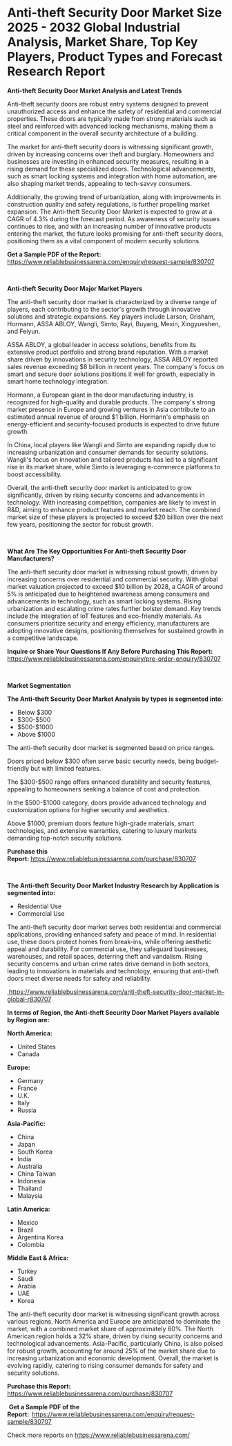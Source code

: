 <p><h1>Anti-theft Security Door Market Size 2025 - 2032 Global Industrial Analysis, Market Share, Top Key Players, Product Types and Forecast Research Report</h1></p><p><strong>Anti-theft Security Door Market Analysis and Latest Trends</strong></p>
<p><p>Anti-theft security doors are robust entry systems designed to prevent unauthorized access and enhance the safety of residential and commercial properties. These doors are typically made from strong materials such as steel and reinforced with advanced locking mechanisms, making them a critical component in the overall security architecture of a building.</p><p>The market for anti-theft security doors is witnessing significant growth, driven by increasing concerns over theft and burglary. Homeowners and businesses are investing in enhanced security measures, resulting in a rising demand for these specialized doors. Technological advancements, such as smart locking systems and integration with home automation, are also shaping market trends, appealing to tech-savvy consumers.</p><p>Additionally, the growing trend of urbanization, along with improvements in construction quality and safety regulations, is further propelling market expansion. The Anti-theft Security Door Market is expected to grow at a CAGR of 4.3% during the forecast period. As awareness of security issues continues to rise, and with an increasing number of innovative products entering the market, the future looks promising for anti-theft security doors, positioning them as a vital component of modern security solutions.</p></p>
<p><strong>Get a Sample PDF of the Report:&nbsp;</strong> <a href="https://www.reliablebusinessarena.com/enquiry/request-sample/830707?utm_campaign=3270&utm_medium=2&utm_source=Github&utm_content=ia&utm_term=25032025&utm_id=anti-theft-security-door">https://www.reliablebusinessarena.com/enquiry/request-sample/830707</a></p>
<p>&nbsp;</p>
<p><strong>Anti-theft Security Door Major Market Players</strong></p>
<p><p>The anti-theft security door market is characterized by a diverse range of players, each contributing to the sector's growth through innovative solutions and strategic expansions. Key players include Larson, Grisham, Hormann, ASSA ABLOY, Wangli, Simto, Rayi, Buyang, Mexin, Xingyueshen, and Feiyun.</p><p>ASSA ABLOY, a global leader in access solutions, benefits from its extensive product portfolio and strong brand reputation. With a market share driven by innovations in security technology, ASSA ABLOY reported sales revenue exceeding $8 billion in recent years. The company's focus on smart and secure door solutions positions it well for growth, especially in smart home technology integration.</p><p>Hormann, a European giant in the door manufacturing industry, is recognized for high-quality and durable products. The company's strong market presence in Europe and growing ventures in Asia contribute to an estimated annual revenue of around $1 billion. Hormann's emphasis on energy-efficient and security-focused products is expected to drive future growth.</p><p>In China, local players like Wangli and Simto are expanding rapidly due to increasing urbanization and consumer demands for security solutions. Wangli's focus on innovation and tailored products has led to a significant rise in its market share, while Simto is leveraging e-commerce platforms to boost accessibility.</p><p>Overall, the anti-theft security door market is anticipated to grow significantly, driven by rising security concerns and advancements in technology. With increasing competition, companies are likely to invest in R&D, aiming to enhance product features and market reach. The combined market size of these players is projected to exceed $20 billion over the next few years, positioning the sector for robust growth.</p></p>
<p>&nbsp;</p>
<p><strong>What Are The Key Opportunities For Anti-theft Security Door Manufacturers?</strong></p>
<p><p>The anti-theft security door market is witnessing robust growth, driven by increasing concerns over residential and commercial security. With global market valuation projected to exceed $10 billion by 2028, a CAGR of around 5% is anticipated due to heightened awareness among consumers and advancements in technology, such as smart locking systems. Rising urbanization and escalating crime rates further bolster demand. Key trends include the integration of IoT features and eco-friendly materials. As consumers prioritize security and energy efficiency, manufacturers are adopting innovative designs, positioning themselves for sustained growth in a competitive landscape.</p></p>
<p><strong>Inquire or Share Your Questions If Any Before Purchasing This Report:</strong> <a href="https://www.reliablebusinessarena.com/enquiry/pre-order-enquiry/830707?utm_campaign=3270&utm_medium=2&utm_source=Github&utm_content=ia&utm_term=25032025&utm_id=anti-theft-security-door">https://www.reliablebusinessarena.com/enquiry/pre-order-enquiry/830707</a></p>
<p>&nbsp;</p>
<p><strong>Market Segmentation</strong></p>
<p><strong>The Anti-theft Security Door Market Analysis by types is segmented into:</strong></p>
<p><ul><li>Below $300</li><li>$300-$500</li><li>$500-$1000</li><li>Above $1000</li></ul></p>
<p><p>The anti-theft security door market is segmented based on price ranges. </p><p>Doors priced below $300 often serve basic security needs, being budget-friendly but with limited features. </p><p>The $300-$500 range offers enhanced durability and security features, appealing to homeowners seeking a balance of cost and protection. </p><p>In the $500-$1000 category, doors provide advanced technology and customization options for higher security and aesthetics. </p><p>Above $1000, premium doors feature high-grade materials, smart technologies, and extensive warranties, catering to luxury markets demanding top-notch security solutions.</p></p>
<p><strong>Purchase this Report:&nbsp;</strong><a href="https://www.reliablebusinessarena.com/purchase/830707?utm_campaign=3270&utm_medium=2&utm_source=Github&utm_content=ia&utm_term=25032025&utm_id=anti-theft-security-door">https://www.reliablebusinessarena.com/purchase/830707</a></p>
<p>&nbsp;</p>
<p><strong>The Anti-theft Security Door Market Industry Research by Application is segmented into:</strong></p>
<p><ul><li>Residential Use</li><li>Commercial Use</li></ul></p>
<p><p>The anti-theft security door market serves both residential and commercial applications, providing enhanced safety and peace of mind. In residential use, these doors protect homes from break-ins, while offering aesthetic appeal and durability. For commercial use, they safeguard businesses, warehouses, and retail spaces, deterring theft and vandalism. Rising security concerns and urban crime rates drive demand in both sectors, leading to innovations in materials and technology, ensuring that anti-theft doors meet diverse needs for safety and reliability.</p></p>
<p><a href="https://www.reliablebusinessarena.com/anti-theft-security-door-market-in-global-r830707?utm_campaign=3270&utm_medium=2&utm_source=Github&utm_content=ia&utm_term=25032025&utm_id=anti-theft-security-door">&nbsp;https://www.reliablebusinessarena.com/anti-theft-security-door-market-in-global-r830707</a></p>
<p><strong>In terms of Region, the Anti-theft Security Door Market Players available by Region are:</strong></p>
<p>
    <p> <strong> North America: </strong>
        <ul>
            <li>United States</li>
            <li>Canada</li>
        </ul>
        </p> 
    <p> <strong> Europe: </strong>
        <ul>
            <li>Germany</li>
            <li>France</li>
            <li>U.K.</li>
            <li>Italy</li>
            <li>Russia</li>
        </ul>
        </p> 
    <p> <strong> Asia-Pacific: </strong>
        <ul>
            <li>China</li>
            <li>Japan</li>
            <li>South Korea</li>
            <li>India</li>
            <li>Australia</li>
            <li>China Taiwan</li>
            <li>Indonesia</li>
            <li>Thailand</li>
            <li>Malaysia</li>
        </ul>
        </p> 
    <p> <strong> Latin America: </strong>
        <ul>
            <li>Mexico</li>
            <li>Brazil</li>
            <li>Argentina Korea</li>
            <li>Colombia</li>
        </ul>
        </p> 
    <p> <strong> Middle East & Africa: </strong>
        <ul>
            <li>Turkey</li>
            <li>Saudi</li>
            <li>Arabia</li>
            <li>UAE</li>
            <li>Korea</li>
        </ul>
    </p>
    </p>
<p><p>The anti-theft security door market is witnessing significant growth across various regions. North America and Europe are anticipated to dominate the market, with a combined market share of approximately 60%. The North American region holds a 32% share, driven by rising security concerns and technological advancements. Asia-Pacific, particularly China, is also poised for robust growth, accounting for around 25% of the market share due to increasing urbanization and economic development. Overall, the market is evolving rapidly, catering to rising consumer demands for safety and security solutions.</p></p>
<p><strong>Purchase this Report: </strong><a href="https://www.reliablebusinessarena.com/purchase/830707?utm_campaign=3270&utm_medium=2&utm_source=Github&utm_content=ia&utm_term=25032025&utm_id=anti-theft-security-door">https://www.reliablebusinessarena.com/purchase/830707</a></p>
<p>&nbsp;<strong>Get a Sample PDF of the Report:&nbsp;&nbsp;</strong><a href="https://www.reliablebusinessarena.com/enquiry/request-sample/830707?utm_campaign=3270&utm_medium=2&utm_source=Github&utm_content=ia&utm_term=25032025&utm_id=anti-theft-security-door">https://www.reliablebusinessarena.com/enquiry/request-sample/830707</a></p>
<p><strong></strong></p>
<p>Check more reports on <a href="https://www.reliablebusinessarena.com/?utm_campaign=3270&utm_medium=2&utm_source=Github&utm_content=ia&utm_term=25032025&utm_id=anti-theft-security-door">https://www.reliablebusinessarena.com/</a></p>
